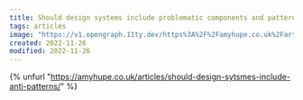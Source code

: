 ```yaml
---
title: Should design systems include problematic components and patterns?
tags: articles
image: "https://v1.opengraph.11ty.dev/https%3A%2F%2Famyhupe.co.uk%2Farticles%2Fshould-design-sytsmes-include-anti-patterns%2F/onerror/"
created: 2022-11-26
modified: 2022-11-26
---
```


{% unfurl "https://amyhupe.co.uk/articles/should-design-sytsmes-include-anti-patterns/" %}
